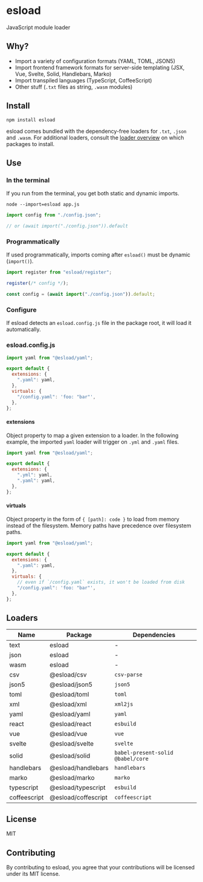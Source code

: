# esload

JavaScript module loader

## Why?

* Import a variety of configuration formats (YAML, TOML, JSON5)
* Import frontend framework formats for server-side templating (JSX, Vue,
Svelte, Solid, Handlebars, Marko)
* Import transpiled languages (TypeScript, CoffeeScript)
* Other stuff (`.txt` files as string, `.wasm` modules)

## Install

`npm install esload`

esload comes bundled with the dependency-free loaders for `.txt`, `.json` and
`.wasm`. For additional loaders, consult the [loader overview](#loaders) on
which packages to install.

## Use

### In the terminal

If you run from the terminal, you get both static and dynamic imports.

`node --import=esload app.js`

```js
import config from "./config.json";

// or (await import("./config.json")).default
```

### Programmatically

If used programmatically, imports coming after `esload()` must be dynamic
(`import()`).

```js
import register from "esload/register";

register(/* config */);

const config = (await import("./config.json")).default;
```

### Configure

If esload detects an `esload.config.js` file in the package root, it will load
it automatically.

### esload.config.js

```js
import yaml from "@esload/yaml";

export default {
  extensions: {
    ".yaml": yaml,
  },
  virtuals: {
    "/config.yaml": 'foo: "bar"',
  },
};
```

#### extensions

Object property to map a given extension to a loader. In the following
example, the imported `yaml` loader will trigger on `.yml` and `.yaml` files.

```js
import yaml from "@esload/yaml";

export default {
  extensions: {
    ".yml": yaml,
    ".yaml": yaml,
  },
};
```

#### virtuals

Object property in the form of `{ [path]: code }` to load from memory instead
of the filesystem. Memory paths have precedence over filesystem paths.

```js
import yaml from "@esload/yaml";

export default {
  extensions: {
    ".yaml": yaml,
  },
  virtuals: {
    // even if `/config.yaml` exists, it won't be loaded from disk
    "/config.yaml": 'foo: "bar"',
  },
};
```


## Loaders

|Name        |Package            |Dependencies                       |
|------------|-------------------|-----------------------------------|
|text        |esload             |-                                  |
|json        |esload             |-                                  |
|wasm        |esload             |-                                  |
|csv         |@esload/csv        |`csv-parse`                        |
|json5       |@esload/json5      |`json5`                            |
|toml        |@esload/toml       |`toml`                             |
|xml         |@esload/xml        |`xml2js`                           |
|yaml        |@esload/yaml       |`yaml`                             |
|react       |@esload/react      |`esbuild`                          |
|vue         |@esload/vue        |`vue`                              |
|svelte      |@esload/svelte     |`svelte`                           |
|solid       |@esload/solid      |`babel-present-solid` `@babel/core`|
|handlebars  |@esload/handlebars |`handlebars`                       |
|marko       |@esload/marko      |`marko`                            |
|typescript  |@esload/typescript |`esbuild`                          |
|coffeescript|@esload/coffescript|`coffeescript`                     |

## License

MIT

## Contributing

By contributing to esload, you agree that your contributions will be licensed
under its MIT license.
